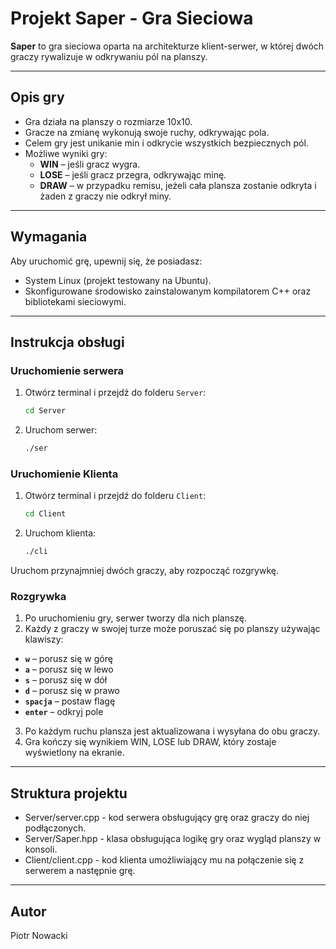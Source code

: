 # Projekt Saper - Gra Sieciowa

**Saper** to gra sieciowa oparta na architekturze klient-serwer, w której dwóch graczy rywalizuje w odkrywaniu pól na planszy.

---

## **Opis gry**

- Gra działa na planszy o rozmiarze 10x10.
- Gracze na zmianę wykonują swoje ruchy, odkrywając pola.
- Celem gry jest unikanie min i odkrycie wszystkich bezpiecznych pól.
- Możliwe wyniki gry:
  - **WIN** – jeśli gracz wygra.
  - **LOSE** – jeśli gracz przegra, odkrywając minę.
  - **DRAW** – w przypadku remisu, jeżeli cała plansza zostanie odkryta i żaden z graczy nie odkrył miny.

---

## **Wymagania**

Aby uruchomić grę, upewnij się, że posiadasz:
- System Linux (projekt testowany na Ubuntu).
- Skonfigurowane środowisko zainstalowanym kompilatorem C++ oraz bibliotekami sieciowymi.

---

## **Instrukcja obsługi**

### **Uruchomienie serwera**

1. Otwórz terminal i przejdź do folderu `Server`:
   ```bash
   cd Server

2. Uruchom serwer:
   ```bash
   ./ser

### **Uruchomienie Klienta**

1. Otwórz terminal i przejdź do folderu `Client`:
   ```bash
   cd Client

2. Uruchom klienta:
   ```bash
   ./cli
Uruchom przynajmniej dwóch graczy, aby rozpocząć rozgrywkę.
### **Rozgrywka**
1. Po uruchomieniu gry, serwer tworzy dla nich planszę.
2. Każdy z graczy w swojej turze może poruszać się po planszy używając klawiszy:
- **`w`** – porusz się w górę
- **`a`** – porusz się w lewo
- **`s`** – porusz się w dół
- **`d`** – porusz się w prawo
- **`spacja`** – postaw flagę
- **`enter`** – odkryj pole
3. Po każdym ruchu plansza jest aktualizowana i wysyłana do obu graczy.
4. Gra kończy się wynikiem WIN, LOSE lub DRAW, który zostaje wyświetlony na ekranie.

---
## **Struktura projektu**
- Server/server.cpp - kod serwera obsługujący grę oraz graczy do niej podłączonych.
- Server/Saper.hpp - klasa obsługująca logikę gry oraz wygląd planszy w konsoli.
- Client/client.cpp - kod klienta umożliwiający mu na połączenie się z serwerem a następnie grę.

---
## **Autor**
Piotr Nowacki
